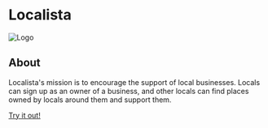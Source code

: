 # Localista

![Logo](./../../client/public/images/logos.png)

## About

Localista's mission is to encourage the support of local businesses. Locals can sign up as an owner of a business, and other locals can find places owned by locals around them and support them.

[Try it out!](http://localista.netlify.app/)

